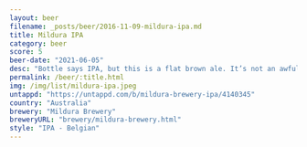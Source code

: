```yaml
---
layout: beer
filename: _posts/beer/2016-11-09-mildura-ipa.md
title: Mildura IPA
category: beer
score: 5
beer-date: "2021-06-05"
desc: "Bottle says IPA, but this is a flat brown ale. It’s not an awful flavour, but there’s no hops"
permalink: /beer/:title.html
img: /img/list/mildura-ipa.jpeg
untappd: "https://untappd.com/b/mildura-brewery-ipa/4140345"
country: "Australia"
brewery: "Mildura Brewery"
breweryURL: "brewery/mildura-brewery.html"
style: "IPA - Belgian"
---
```

